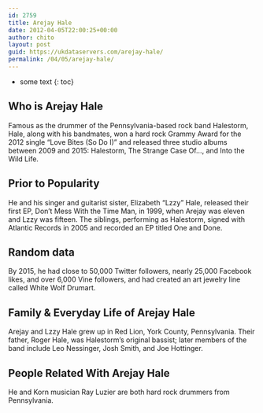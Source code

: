 ```yaml
---
id: 2759
title: Arejay Hale
date: 2012-04-05T22:00:25+00:00
author: chito
layout: post
guid: https://ukdataservers.com/arejay-hale/
permalink: /04/05/arejay-hale/
---
```


* some text
{: toc}


## Who is  Arejay Hale
                  
                  
                  
Famous as the drummer of the Pennsylvania-based rock band Halestorm, Hale, along with his bandmates, won a hard rock Grammy Award for the 2012 single &#8220;Love Bites (So Do I)&#8221; and released three studio albums between 2009 and 2015: Halestorm, The Strange Case Of&#8230;, and Into the Wild Life.
                  
                
                
                
## Prior to Popularity 
                  
                  
                  
He and his singer and guitarist sister, Elizabeth &#8220;Lzzy&#8221; Hale, released their first EP, Don&#8217;t Mess With the Time Man, in 1999, when Arejay was eleven and Lzzy was fifteen. The siblings, performing as Halestorm, signed with Atlantic Records in 2005 and recorded an EP titled One and Done.
                  
                
                
                
## Random data 
                  
                  
                  
By 2015, he had close to 50,000 Twitter followers, nearly 25,000 Facebook likes, and over 6,000 Vine followers, and had created an art jewelry line called White Wolf Drumart.
                  
                
                
                
## Family & Everyday Life of Arejay Hale
                  
                  
                  
Arejay and Lzzy Hale grew up in Red Lion, York County, Pennsylvania. Their father, Roger Hale, was Halestorm&#8217;s original bassist; later members of the band include Leo Nessinger, Josh Smith, and Joe Hottinger.
                  
                
                
                
## People Related With  Arejay Hale
                  
                  
                  
He and Korn musician Ray Luzier are both hard rock drummers from Pennsylvania.
                  
                
              
            
          
          
          
    
    
  
